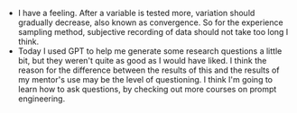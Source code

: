 - I have a feeling. After a variable is tested more, variation should gradually decrease, also known as convergence. So for the experience sampling method, subjective recording of data should not take too long I think.
- Today I used GPT to help me generate some research questions a little bit, but they weren't quite as good as I would have liked. I think the reason for the difference between the results of this and the results of my mentor's use may be the level of questioning. I think I'm going to learn how to ask questions, by checking out more courses on prompt engineering.

